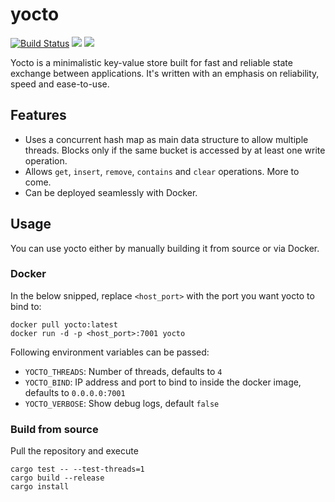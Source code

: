 # yocto

[![Build Status](https://cloud.drone.io/api/badges/alebeck/yocto/status.svg)](https://cloud.drone.io/alebeck/yocto)
[![](https://images.microbadger.com/badges/version/alebeck/yocto.svg)](https://hub.docker.com/r/alebeck/yocto)
[![](https://images.microbadger.com/badges/image/alebeck/yocto.svg)](https://hub.docker.com/r/alebeck/yocto)

Yocto is a minimalistic key-value store built for fast and reliable state exchange between applications. It's written with an emphasis on reliability, speed and ease-to-use.

## Features

- Uses a concurrent hash map as main data structure to allow multiple threads. Blocks only if the same bucket is accessed by at least one write operation.
- Allows `get`, `insert`, `remove`, `contains` and `clear` operations. More to come.
- Can be deployed seamlessly with Docker.

## Usage

You can use yocto either by manually building it from source or via Docker.

### Docker 

In the below snipped, replace `<host_port>` with the port you want yocto to bind to:

```
docker pull yocto:latest
docker run -d -p <host_port>:7001 yocto
```

Following environment variables can be passed:

- `YOCTO_THREADS`: Number of threads, defaults to `4`
- `YOCTO_BIND`: IP address and port to bind to inside the docker image, defaults to `0.0.0.0:7001`
- `YOCTO_VERBOSE`: Show debug logs, default `false`


### Build from source

Pull the repository and execute 

```
cargo test -- --test-threads=1
cargo build --release
cargo install
```

